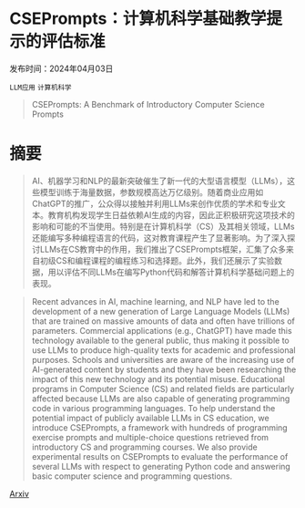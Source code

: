 # CSEPrompts：计算机科学基础教学提示的评估标准

发布时间：2024年04月03日

`LLM应用` `计算机科学`

> CSEPrompts: A Benchmark of Introductory Computer Science Prompts

# 摘要

> AI、机器学习和NLP的最新突破催生了新一代的大型语言模型（LLMs），这些模型训练于海量数据，参数规模高达万亿级别。随着商业应用如ChatGPT的推广，公众得以接触并利用LLMs来创作优质的学术和专业文本。教育机构发现学生日益依赖AI生成的内容，因此正积极研究这项技术的影响和可能的不当使用。特别是在计算机科学（CS）及其相关领域，LLMs还能编写多种编程语言的代码，这对教育课程产生了显著影响。为了深入探讨LLMs在CS教育中的作用，我们推出了CSEPrompts框架，汇集了众多来自初级CS和编程课程的编程练习和选择题。此外，我们还展示了实验数据，用以评估不同LLMs在编写Python代码和解答计算机科学基础问题上的表现。

> Recent advances in AI, machine learning, and NLP have led to the development of a new generation of Large Language Models (LLMs) that are trained on massive amounts of data and often have trillions of parameters. Commercial applications (e.g., ChatGPT) have made this technology available to the general public, thus making it possible to use LLMs to produce high-quality texts for academic and professional purposes. Schools and universities are aware of the increasing use of AI-generated content by students and they have been researching the impact of this new technology and its potential misuse. Educational programs in Computer Science (CS) and related fields are particularly affected because LLMs are also capable of generating programming code in various programming languages. To help understand the potential impact of publicly available LLMs in CS education, we introduce CSEPrompts, a framework with hundreds of programming exercise prompts and multiple-choice questions retrieved from introductory CS and programming courses. We also provide experimental results on CSEPrompts to evaluate the performance of several LLMs with respect to generating Python code and answering basic computer science and programming questions.

[Arxiv](https://arxiv.org/abs/2404.02540)